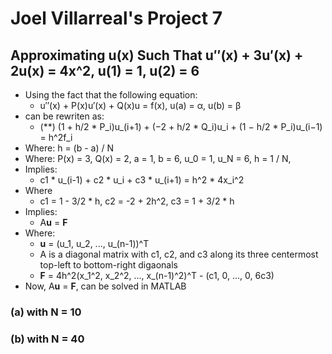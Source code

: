 # Joel Villarreal's Project 7

## Approximating u(x) Such That u′′(x) + 3u′(x) + 2u(x) = 4x^2, u(1) = 1, u(2) = 6

- Using the fact that the following equation:
  - u′′(x) + P(x)u′(x) + Q(x)u = f(x), u(a) = α, u(b) = β
- can be rewriten as: 
  - (**) (1 + h/2 * P_i)u_(i+1) + (−2 + h/2 * Q_i)u_i + (1 − h/2 * P_i)u_(i−1) = h^2f_i
- Where: h = (b - a) / N
- Where: P(x) = 3, Q(x) = 2, a = 1, b = 6, u_0 = 1, u_N = 6, h = 1 / N,
- Implies:
  - c1 * u_(i-1) + c2 * u_i + c3 * u_(i+1) = h^2 * 4x_i^2
- Where
  - c1 = 1 - 3/2 * h, c2 = -2 + 2h^2, c3 = 1 + 3/2 * h
- Implies:
  - A**u** = **F**
- Where:
  - **u** = (u_1, u_2, ..., u_(n-1))^T
  - A is a diagonal matrix with c1, c2, and c3 along its three centermost top-left to bottom-right digaonals
  - **F** = 4h^2(x_1^2, x_2^2, ..., x_(n-1)^2)^T - (c1, 0, ..., 0, 6c3)
- Now, A**u** = **F**, can be solved in MATLAB

### (a) with N = 10
### (b) with N = 40
